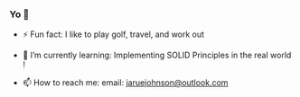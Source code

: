 

### Yo 👋

<!--![Rue's GitHub stats](https://github-readme-stats.vercel.app/api?username=jarue1&show_icons=true&theme=radical&count_private=true) -->

- ⚡ Fun fact: I like to play golf, travel, and work out 

- 🌱 I’m currently learning: Implementing SOLID Principles in the real world !

- 📫 How to reach me: email: jaruejohnson@outlook.com

<!-- **jaRue1/jarue1** is a ✨ _special_ ✨ repository because its `README.md` (this file) appears on your GitHub profile. -->

<!-- Here are some ideas to get you started: -->

<!-- - 👯 I’m looking to collaborate on ...
- 🤔 I’m looking for help with ...
- 💬 Ask me about ...

- 😄 Pronouns: ... -->
